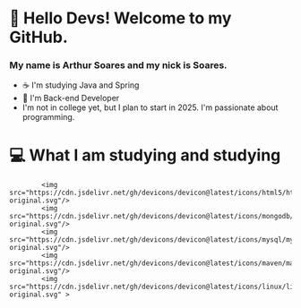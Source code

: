 # 👋 Hello Devs! Welcome to my GitHub.
### My name is Arthur Soares and my nick is Soares.
- ☕ I'm studying Java and Spring
- 🌱 I'm Back-end Developer
- I'm not in college yet, but I plan to start in 2025. I'm passionate about programming.

# 💻 What I am studying and studying

            <img src="https://cdn.jsdelivr.net/gh/devicons/devicon@latest/icons/html5/html5-original.svg"/>
            <img src="https://cdn.jsdelivr.net/gh/devicons/devicon@latest/icons/mongodb/mongodb-original.svg"/>
            <img src="https://cdn.jsdelivr.net/gh/devicons/devicon@latest/icons/mysql/mysql-original.svg"/>
            <img src="https://cdn.jsdelivr.net/gh/devicons/devicon@latest/icons/maven/maven-original.svg"/>
            <img src="https://cdn.jsdelivr.net/gh/devicons/devicon@latest/icons/linux/linux-original.svg" >
          

